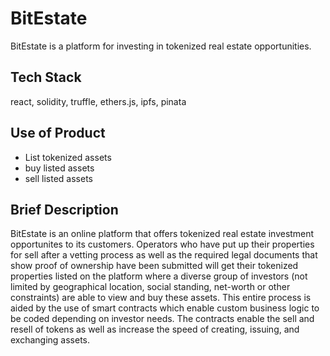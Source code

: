 # BitEstate

BitEstate is a platform for investing in tokenized real estate opportunities.

## Tech Stack

react, solidity, truffle, ethers.js, ipfs, pinata

## Use of Product

- List tokenized assets
- buy listed assets
- sell listed assets


## Brief Description
BitEstate is an online platform that offers tokenized real estate investment opportunites to its customers.
Operators who have put up their properties for sell after a vetting process as well as the required legal documents that show proof of ownership have been submitted will get their tokenized properties listed on the platform where a diverse group of investors (not limited by geographical location, social standing, net-worth or other constraints) are able to view and buy these assets.
This entire process is aided by the use of smart contracts which enable custom business logic to be coded depending on investor needs. The contracts enable the sell and resell of tokens as well as increase the speed of creating, issuing, and exchanging assets.



